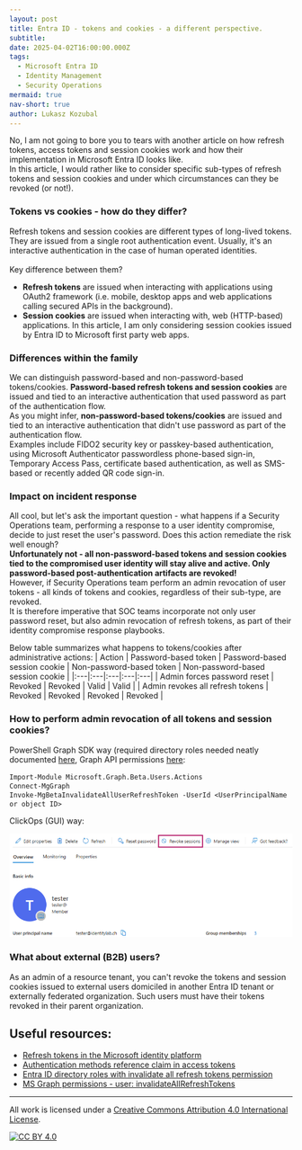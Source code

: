 ```yaml
---
layout: post
title: Entra ID - tokens and cookies - a different perspective.
subtitle:
date: 2025-04-02T16:00:00.000Z
tags:
  - Microsoft Entra ID
  - Identity Management
  - Security Operations
mermaid: true
nav-short: true
author: Lukasz Kozubal
---
```


No, I am not going to bore you to tears with another article on how refresh tokens, access tokens and session cookies work and how their implementation in Microsoft Entra ID looks like.<br>
In this article, I would rather like to consider specific sub-types of refresh tokens and session cookies and under which circumstances can they be revoked (or not!).

### Tokens vs cookies - how do they differ?
Refresh tokens and session cookies are different types of long-lived tokens.<br> 
They are issued from a single root authentication event. Usually, it's an interactive authentication in the case of human operated identities.<br><br>
Key difference between them?
- **Refresh tokens** are issued when interacting with applications using OAuth2 framework (i.e. mobile, desktop apps and web applications calling secured APIs in the background).<br>
- **Session cookies** are issued when interacting with, web (HTTP-based) applications. In this article, I am only considering session cookies issued by Entra ID to Microsoft first party web apps.<br>

### Differences within the family
We can distinguish password-based and non-password-based tokens/cookies. 
**Password-based refresh tokens and session cookies** are issued and tied to an interactive authentication that used password as part of the authentication flow.<br>
As you might infer, **non-password-based tokens/cookies** are issued and tied to an interactive authentication that didn't use password as part of the authentication flow.<br>
Examples include FIDO2 security key or passkey-based authentication, using Microsoft Authenticator passwordless phone-based sign-in, Temporary Access Pass, certificate based authentication, as well as SMS-based or recently added QR code sign-in.<br>

### Impact on incident response
All cool, but let's ask the important question - what happens if a Security Operations team, performing a response to a user identity compromise, decide to just reset the user's password. Does this action remediate the risk well enough?<br>
**Unfortunately not - all non-password-based tokens and session cookies tied to the compromised user identity will stay alive and active. Only password-based post-authentication artifacts are revoked!**<br>
However, if Security Operations team perform an admin revocation of user tokens - all kinds of tokens and cookies, regardless of their sub-type, are revoked.<br>
It is therefore imperative that SOC teams incorporate not only user password reset, but also admin revocation of refresh tokens, as part of their identity compromise response playbooks.<br>

Below table summarizes what happens to tokens/cookies after administrative actions:
| Action | Password-based token | Password-based session cookie | Non-password-based token | Non-password-based session cookie |
|:---|:---|:---|:---|:---|
| Admin forces password reset | Revoked  | Revoked  | Valid | Valid |
| Admin revokes all refresh tokens | Revoked  | Revoked  | Revoked  | Revoked  |

### How to perform admin revocation of all tokens and session cookies?

PowerShell Graph SDK way (required directory roles needed neatly documented [here](https://www.azadvertizer.net/azentraidroleactions/microsoft.directory_users_invalidateallrefreshtokens.html), Graph API permissions [here](https://learn.microsoft.com/en-us/graph/api/user-invalidateallrefreshtokens?view=graph-rest-beta&tabs=http#permissions]):

```
Import-Module Microsoft.Graph.Beta.Users.Actions
Connect-MgGraph
Invoke-MgBetaInvalidateAllUserRefreshToken -UserId <UserPrincipalName or object ID>
```

ClickOps (GUI) way:<br>

![RevokeSessions](https://github.com/lucas-ko/lucas-ko.github.io/blob/master/assets/img/RevokeSessions.png)


### What about external (B2B) users? 
As an admin of a resource tenant, you can't revoke the tokens and session cookies issued to external users domiciled in another Entra ID tenant or externally federated organization. Such users must have their tokens revoked in their parent organization.

## Useful resources:

- [Refresh tokens in the Microsoft identity platform](https://learn.microsoft.com/en-us/entra/identity-platform/refresh-tokens)
- [Authentication methods reference claim in access tokens](https://learn.microsoft.com/en-us/entra/identity-platform/access-token-claims-reference#amr-claim)
- [Entra ID directory roles with invalidate all refresh tokens permission](https://www.azadvertizer.net/azentraidroleactions/microsoft.directory_users_invalidateallrefreshtokens.html)
- [MS Graph permissions - user: invalidateAllRefreshTokens](https://learn.microsoft.com/en-us/graph/api/user-invalidateallrefreshtokens?view=graph-rest-beta&tabs=http#permissions)

-------------------------------------------------------------------------------------------
All work is licensed under a [Creative Commons Attribution 4.0 International License][cc-by].

[![CC BY 4.0][cc-by-image]][cc-by]

[cc-by]: http://creativecommons.org/licenses/by/4.0/
[cc-by-image]: https://i.creativecommons.org/l/by/4.0/88x31.png
[cc-by-shield]: https://img.shields.io/badge/License-CC%20BY%204.0-lightgrey.svg
